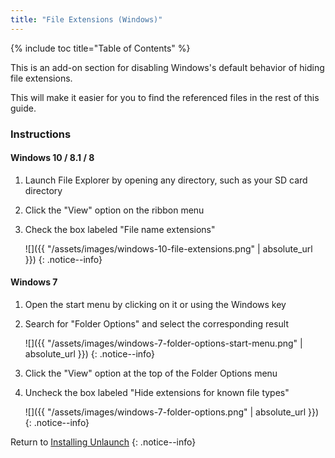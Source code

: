 ```yaml
---
title: "File Extensions (Windows)"
---
```


{% include toc title="Table of Contents" %}

This is an add-on section for disabling Windows's default behavior of hiding file extensions.

This will make it easier for you to find the referenced files in the rest of this guide.

### Instructions

#### Windows 10 / 8.1 / 8

1. Launch File Explorer by opening any directory, such as your SD card directory
1. Click the "View" option on the ribbon menu 
1. Check the box labeled "File name extensions"

    ![]({{ "/assets/images/windows-10-file-extensions.png" | absolute_url }})
    {: .notice--info}

#### Windows 7

1. Open the start menu by clicking on it or using the Windows key
1. Search for "Folder Options" and select the corresponding result

    ![]({{ "/assets/images/windows-7-folder-options-start-menu.png" | absolute_url }})
    {: .notice--info}

1. Click the "View" option at the top of the Folder Options menu
1. Uncheck the box labeled "Hide extensions for known file types"

    ![]({{ "/assets/images/windows-7-folder-options.png" | absolute_url }})
    {: .notice--info}

Return to [Installing Unlaunch](installing-unlaunch)
{: .notice--info}